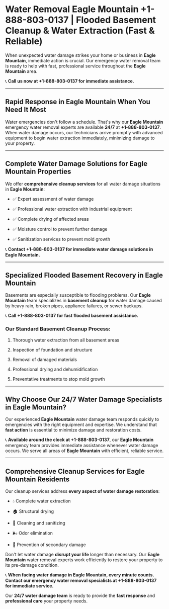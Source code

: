 # Water Removal Eagle Mountain +1-888-803-0137 | Flooded Basement Cleanup & Water Extraction (Fast & Reliable)

When unexpected water damage strikes your home or business in **Eagle Mountain**, immediate action is crucial. Our emergency water removal team is ready to help with fast, professional service throughout the **Eagle Mountain** area. 

📞 **Call us now at +1-888-803-0137 for immediate assistance.**

---

## Rapid Response in Eagle Mountain When You Need It Most

Water emergencies don't follow a schedule. That's why our **Eagle Mountain** emergency water removal experts are available **24/7** at **+1-888-803-0137**. When water damage occurs, our technicians arrive promptly with advanced equipment to begin water extraction immediately, minimizing damage to your property.

---

## Complete Water Damage Solutions for Eagle Mountain Properties

We offer **comprehensive cleanup services** for all water damage situations in **Eagle Mountain**:

- ✅ Expert assessment of water damage  
- ✅ Professional water extraction with industrial equipment  
- ✅ Complete drying of affected areas  
- ✅ Moisture control to prevent further damage  
- ✅ Sanitization services to prevent mold growth  

📞 **Contact +1-888-803-0137 for immediate water damage solutions in Eagle Mountain.**

---

## Specialized Flooded Basement Recovery in Eagle Mountain

Basements are especially susceptible to flooding problems. Our **Eagle Mountain** team specializes in **basement cleanup** for water damage caused by heavy rain, broken pipes, appliance failures, or sewer backups. 

📞 **Call +1-888-803-0137 for fast flooded basement assistance.**

### Our Standard Basement Cleanup Process:
1. Thorough water extraction from all basement areas  
2. Inspection of foundation and structure  
3. Removal of damaged materials  
4. Professional drying and dehumidification  
5. Preventative treatments to stop mold growth  

---

## Why Choose Our 24/7 Water Damage Specialists in Eagle Mountain?

Our experienced **Eagle Mountain** water damage team responds quickly to emergencies with the right equipment and expertise. We understand that **fast action** is essential to minimize damage and restoration costs.

📞 **Available around the clock at +1-888-803-0137**, our **Eagle Mountain** emergency team provides immediate assistance whenever water damage occurs. We serve all areas of **Eagle Mountain** with efficient, reliable service.

---

## Comprehensive Cleanup Services for Eagle Mountain Residents

Our cleanup services address **every aspect of water damage restoration**:

- 💧 Complete water extraction  
- 🏠 Structural drying  
- 🧼 Cleaning and sanitizing  
- 🌬️ Odor elimination  
- 🚫 Prevention of secondary damage  

Don't let water damage **disrupt your life** longer than necessary. Our **Eagle Mountain** water removal experts work efficiently to restore your property to its pre-damage condition.

📞 **When facing water damage in Eagle Mountain, every minute counts. Contact our emergency water removal specialists at +1-888-803-0137 for immediate service.**

Our **24/7 water damage team** is ready to provide the **fast response** and **professional care** your property needs.